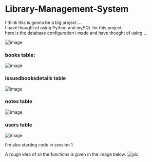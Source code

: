 # Library-Management-System
I think this is gonna be a big project....  
I have thought of using Python and mySQL for this project.  
here is the database configuration i made and have thought of using....  

![image](https://github.com/user-attachments/assets/f9cf85d3-eab6-482a-86a7-43dd576d5b7a)

### books table:
![image](https://github.com/user-attachments/assets/45a440dd-d3b5-4824-b7a6-9799a7a96845)

### issuedbooksdetails table
![image](https://github.com/user-attachments/assets/7b6a291c-f3d9-4194-8a87-a73ff6c8148d)

### notes table
![image](https://github.com/user-attachments/assets/3b1ebf9a-e92c-4757-ab66-b01dde97a1dd)

### users table
![image](https://github.com/user-attachments/assets/ce4170a1-bff7-49ce-8fce-53aa166ed0fc)

i'm also starting code in session 1.  

A rough idea of all the functions is given in the image below:
![pic](https://github.com/user-attachments/assets/edfdc4f6-99da-4c2a-8e34-2a0ffb6e04a3)
